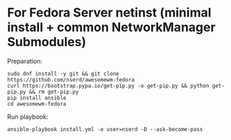 # For Fedora Server netinst (minimal install + common NetworkManager Submodules)

Preparation:
```
sudo dnf install -y git && git clone https://github.com/nserd/awesomewm-fedora
curl https://bootstrap.pypa.io/get-pip.py -o get-pip.py && python get-pip.py && rm get-pip.py
pip install ansible
cd awesomewm-fedora
```
Run playbook:
```
ansible-playbook install.yml -e user=nserd -D --ask-become-pass
```
